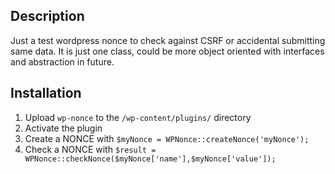 Description
-----------

Just a test wordpress nonce to check against CSRF or accidental submitting same data.
It is just one  class, could be more object oriented with interfaces and abstraction in future.

Installation
---------

1. Upload `wp-nonce` to the `/wp-content/plugins/` directory
2. Activate the plugin 
3. Create a NONCE with `$myNonce = WPNonce::createNonce('myNonce');`
4. Check a NONCE with `$result = WPNonce::checkNonce($myNonce['name'],$myNonce['value']);`
